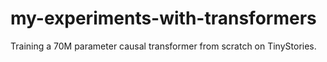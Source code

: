 # my-experiments-with-transformers
Training a 70M parameter causal transformer from scratch on TinyStories. 

